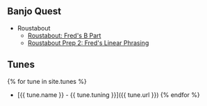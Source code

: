 ## Banjo Quest
- Roustabout
  - [Roustabout: Fred's B Part](https://www.patreon.com/posts/roustabout-freds-34370041)
  - [Roustabout Prep 2: Fred's Linear Phrasing](https://www.patreon.com/posts/roustabout-prep-34133349)

## Tunes
{% for tune in site.tunes %}
  - [{{ tune.name }} - {{ tune.tuning }}]({{ tune.url }})
{% endfor %}
